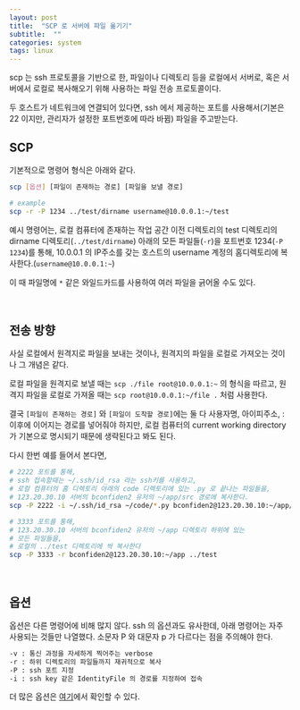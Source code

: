 ```yaml
---
layout: post
title:  "SCP 로 서버에 파일 옮기기"
subtitle:  ""
categories: system
tags: linux
---
```


scp 는 ssh 프로토콜을 기반으로 한, 파일이나 디렉토리 등을 로컬에서 서버로, 혹은 서버에서 로컬로 복사해오기 위해 사용하는 파일 전송 프로토콜이다.

두 호스트가 네트워크에 연결되어 있다면, ssh 에서 제공하는 포트를 사용해서(기본은 22 이지만, 관리자가 설정한 포트번호에 따라 바뀜) 파일을 주고받는다.

## SCP

기본적으로 명령어 형식은 아래와 같다.
```bash
scp [옵션] [파일이 존재하는 경로] [파일을 보낼 경로]

# example
scp -r -P 1234 ../test/dirname username@10.0.0.1:~/test
```

예시 명령어는, 로컬 컴퓨터에 존재하는 작업 공간 이전 디렉토리의 test 디렉토리의 dirname 디렉토리(```../test/dirname```) 아래의 모든 파일들(```-r```)을 포트번호 1234(```-P 1234```)를 통해, 10.0.0.1 의 IP주소를 갖는 호스트의 username 계정의 홈디렉토리에 복사한다.(```username@10.0.0.1:~```)

이 때 파일명에 ```*``` 같은 와일드카드를 사용하여 여러 파일을 긁어올 수도 있다.

<br>

## 전송 방향

사실 로컬에서 원격지로 파일을 보내는 것이나, 원격지의 파일을 로컬로 가져오는 것이나 그 개념은 같다.

로컬 파일을 원격지로 보낼 때는 ```scp ./file root@10.0.0.1:~``` 의 형식을 따르고, 원격지 파일을 로컬로 가져올 때는 ```scp root@10.0.0.1:~/file .``` 처럼 사용한다.

결국 ```[파일이 존재하는 경로]``` 와 ```[파일이 도착할 경로]```에는 둘 다 사용자명, 아이피주소, : 이후에 이어지는 경로를 넣어줘야 하지만, 로컬 컴퓨터의 current working directory가 기본으로 명시되기 때문에 생략된다고 봐도 된다.

다시 한번 예를 들어서 본다면,
```bash
# 2222 포트를 통해,
# ssh 접속할때는 ~/.ssh/id_rsa 라는 ssh키를 사용하고,
# 로컬 컴퓨터의 홈 디렉토리 아래의 code 디렉토리에 있는 .py 로 끝나는 파일들을,
# 123.20.30.10 서버의 bconfiden2 유저의 ~/app/src 경로에 복사한다. 
scp -P 2222 -i ~/.ssh/id_rsa ~/code/*.py bconfiden2@123.20.30.10:~/app/src

# 3333 포트를 통해,
# 123.20.30.10 서버의 bconfiden2 유저의 ~/app 디렉토리 하위에 있는
# 모든 파일들을,
# 로컬의 ../test 디렉토리에 싹 복사한다
scp -P 3333 -r bconfiden2@123.20.30.10:~/app ../test
```

<br>

## 옵션

옵션은 다른 명령어에 비해 많지 않다. ssh 의 옵션과도 유사한데, 아래 명령어는 자주 사용되는 것들만 나열했다. 소문자 P 와 대문자 p 가 다르다는 점을 주의해야 한다.
```bash
-v : 통신 과정을 자세하게 찍어주는 verbose
-r : 하위 디렉토리의 파일들까지 재귀적으로 복사
-P : ssh 포트 지정
-i : ssh key 같은 IdentityFile 의 경로를 지정하여 접속
```

더 많은 옵션은 [여기](https://learn.akamai.com/en-us/webhelp/netstorage/netstorage-user-guide/GUID-F9717DFA-6391-409B-8C47-8B0F9520854E.html)에서 확인할 수 있다.